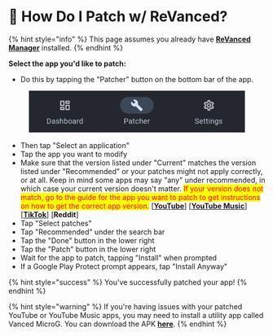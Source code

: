 # 🔧 How Do I Patch w/ ReVanced?

{% hint style="info" %}
This page assumes you already have [**ReVanced Manager**](installing-revanced-manager.md) installed.&#x20;
{% endhint %}

**Select the app you'd like to patch:**

* Do this by tapping the "Patcher" button on the bottom bar of the app.

<figure><img src="../../.gitbook/assets/rvm-patcher.jpeg" alt=""><figcaption></figcaption></figure>

* Then tap "Select an application"&#x20;
* Tap the app you want to modify
* Make sure that the version listed under "Current" matches the version listed under "Recommended" or your patches might not apply correctly, or at all. Keep in mind some apps may say "any" under recommended, in which case your current version doesn't matter. <mark style="color:red;">If your version does not match, go to the guide for the app you want to patch to get instructions on how to get the correct app version.</mark> \[[**YouTube**](patching-youtube-w-revanced.md)] <mark style="color:red;"></mark> \[[**YouTube Music**](patching-yt-music-w-revanced.md)] \[[**TikTok**](patching-tiktok-w-revanced.md)] \[**Reddit**]&#x20;
* Tap "Select patches"
* Tap "Recommended" under the search bar&#x20;
* Tap the "Done" button in the lower right&#x20;
* Tap the "Patch" button in the lower right&#x20;
* Wait for the app to patch, tapping "Install" when prompted
* If a Google Play Protect prompt appears, tap "Install Anyway"

{% hint style="success" %}
You've successfully patched your app!&#x20;
{% endhint %}

{% hint style="warning" %}
If you're having issues with your patched YouTube or YouTube Music apps, you may need to install a utility app called Vanced MicroG. You can download the APK [**here**](https://github.com/TeamVanced/VancedMicroG/releases).
{% endhint %}
